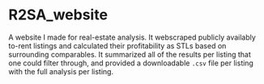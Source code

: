 # R2SA_website
A website I made for real-estate analysis. It webscraped publicly availably to-rent listings and calculated their profitability as STLs based on surrounding comparables. It summarized all of the results per listing that one could filter through, and provided a downloadable `.csv` file per listing with the full analysis per listing.
